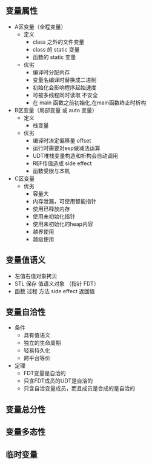## 变量属性
- A区变量（全程变量）
    - 定义
        - class 之外的文件变量
        - class 的 static 变量
        - 函数的 static 变量
    - 优劣
        - 编译时分配内存
        - 变量名编译时替换成二进制
        - 初始化会影响程序起始速度
        - 可被多线程同时读取 不安全
        - 在 main 函数之前初始化,在main函数终止时析构
- B区变量（局部变量 或 auto 变量）
    - 定义
        - 栈变量
    - 优劣
        - 编译时决定偏移量 offset
        - 运行时需要对esp做减法运算
        - UDT堆栈变量构造和析构会自动调用
        - REF传值造成 side effect
        - 函数受限与本机
- C区变量
    - 优劣
        - 容量大
        - 内存泄漏，可使用智能指针
        - 使用已释放内存
        - 使用未初始化指针
        - 使用未初始化的heap内容
        - 越界使用
        - 越级使用
## 变量值语义
- 左值右值对象拷贝
- STL 保存 值语义对象 （指针 FDT）
- 函数 过程 方法 side effect 返回值
## 变量自洽性
- 条件
    - 具有值语义
    - 独立的生命周期
    - 轻易持久化
    - 跨平台等价 
- 定理
    - FDT变量是自洽的
    - 只含FDT成员的UDT是自洽的
    - 只含自洽变量成员，而且成员是合成的是自洽的
## 变量总分性
## 变量多态性
## 临时变量